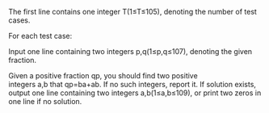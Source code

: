 The first line contains one integer T(1≤T≤105), denoting the number of test cases.

For each test case:

Input one line containing two integers p,q(1≤p,q≤107), denoting the given fraction.

Given a positive fraction qp​, you should find two positive integers a,b that qp​=ba​+ab​. If no such integers, report it.
If solution exists, output one line containing two integers a,b(1≤a,b≤109), or print two zeros in one line if no solution.